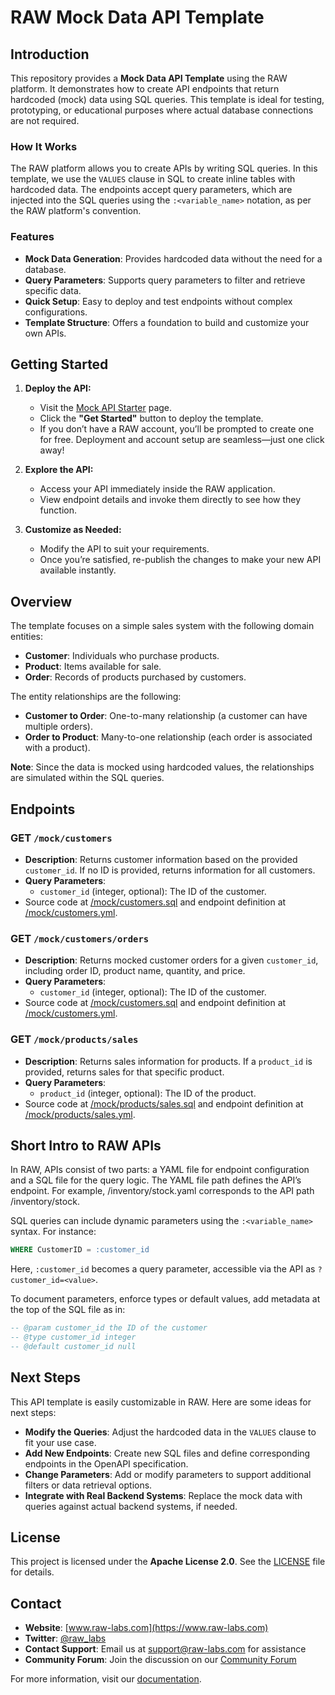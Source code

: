 # RAW Mock Data API Template

## Introduction

This repository provides a **Mock Data API Template** using the RAW platform. It demonstrates how to create API endpoints that return hardcoded (mock) data using SQL queries. This template is ideal for testing, prototyping, or educational purposes where actual database connections are not required.

### How It Works

The RAW platform allows you to create APIs by writing SQL queries. In this template, we use the `VALUES` clause in SQL to create inline tables with hardcoded data. The endpoints accept query parameters, which are injected into the SQL queries using the `:<variable_name>` notation, as per the RAW platform's convention.

### Features

- **Mock Data Generation**: Provides hardcoded data without the need for a database.
- **Query Parameters**: Supports query parameters to filter and retrieve specific data.
- **Quick Setup**: Easy to deploy and test endpoints without complex configurations.
- **Template Structure**: Offers a foundation to build and customize your own APIs.

## Getting Started

1. **Deploy the API:**
   - Visit the [Mock API Starter](https://www.raw-labs.com/templates/mock-api-starter) page.
   - Click the **"Get Started"** button to deploy the template.
   - If you don’t have a RAW account, you’ll be prompted to create one for free. Deployment and account setup are seamless—just one click away!

2. **Explore the API:**
   - Access your API immediately inside the RAW application.
   - View endpoint details and invoke them directly to see how they function.

3. **Customize as Needed:**
   - Modify the API to suit your requirements.
   - Once you’re satisfied, re-publish the changes to make your new API available instantly.

## Overview

The template focuses on a simple sales system with the following domain entities:

- **Customer**: Individuals who purchase products.
- **Product**: Items available for sale.
- **Order**: Records of products purchased by customers.

The entity relationships are the following:

- **Customer to Order**: One-to-many relationship (a customer can have multiple orders).
- **Order to Product**: Many-to-one relationship (each order is associated with a product).

**Note**: Since the data is mocked using hardcoded values, the relationships are simulated within the SQL queries.

## Endpoints

### GET `/mock/customers`

- **Description**: Returns customer information based on the provided `customer_id`. If no ID is provided, returns information for all customers.
- **Query Parameters**:
  - `customer_id` (integer, optional): The ID of the customer.
- Source code at [/mock/customers.sql](/mock/customers.sql) and endpoint definition at [/mock/customers.yml](/mock/customers.yml).

### GET `/mock/customers/orders`

- **Description**: Returns mocked customer orders for a given `customer_id`, including order ID, product name, quantity, and price.
- **Query Parameters**:
  - `customer_id` (integer, optional): The ID of the customer.
- Source code at [/mock/customers.sql](/mock/customers/orders.sql) and endpoint definition at [/mock/customers.yml](/mock/customers/orders.yml).

### GET `/mock/products/sales`

- **Description**: Returns sales information for products. If a `product_id` is provided, returns sales for that specific product.
- **Query Parameters**:
  - `product_id` (integer, optional): The ID of the product.
- Source code at [/mock/products/sales.sql](/mock/products/sales.sql) and endpoint definition at [/mock/products/sales.yml](/mock/products/sales.yml).

## Short Intro to RAW APIs

In RAW, APIs consist of two parts: a YAML file for endpoint configuration and a SQL file for the query logic. The YAML file path defines the API’s endpoint. For example, /inventory/stock.yaml corresponds to the API path /inventory/stock.

SQL queries can include dynamic parameters using the `:<variable_name>` syntax. For instance:
```sql
WHERE CustomerID = :customer_id
```
Here, `:customer_id` becomes a query parameter, accessible via the API as `?customer_id=<value>`.

To document parameters, enforce types or default values, add metadata at the top of the SQL file as in:
```sql
-- @param customer_id the ID of the customer  
-- @type customer_id integer  
-- @default customer_id null
```

## Next Steps

This API template is easily customizable in RAW. Here are some ideas for next steps:

- **Modify the Queries**: Adjust the hardcoded data in the `VALUES` clause to fit your use case.
- **Add New Endpoints**: Create new SQL files and define corresponding endpoints in the OpenAPI specification.
- **Change Parameters**: Add or modify parameters to support additional filters or data retrieval options.
- **Integrate with Real Backend Systems**: Replace the mock data with queries against actual backend systems, if needed.

## License

This project is licensed under the **Apache License 2.0**. See the [LICENSE](LICENSE) file for details.

## Contact

- **Website**: [www.raw-labs.com](https://www.raw-labs.com)
- **Twitter**: [@raw_labs](https://twitter.com/raw_labs)
- **Contact Support**: Email us at [support@raw-labs.com](mailto:support@raw-labs.com) for assistance
- **Community Forum**: Join the discussion on our [Community Forum](https://www.raw-labs.com/community)

For more information, visit our [documentation](https://docs.raw-labs.com).
